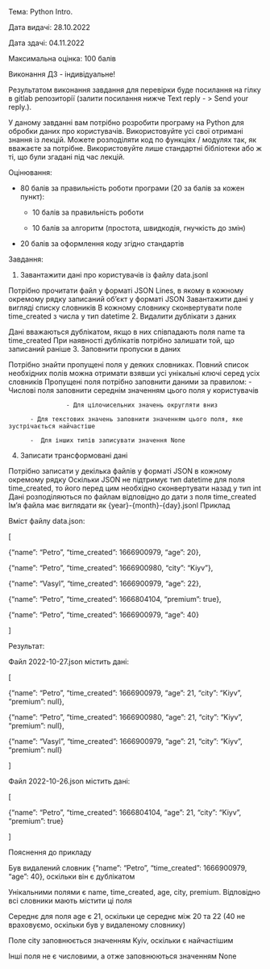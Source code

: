 Тема: Python Intro.

Дата видачі: 28.10.2022

Дата здачі: 04.11.2022

Максимальна оцінка: 100 балів

Виконання ДЗ - індивідуальне!

Результатом виконання завдання для перевірки буде посилання на гілку в gitlab репозиторії (залити посилання нижче Text reply - > Send your reply.). 



У даному завданні вам потрібно розробити програму на Python для обробки даних про користувачів. Використовуйте усі свої отримані знання із лекцій. Можете розподіляти код по функціях / модулях так, як вважаєте за потрібне. Використовуйте лише стандартні бібліотеки або ж ті, що були згадані під час лекцій.


Оцінювання:

- 80 балів за правильність роботи програми (20 за балів за кожен пункт):

    - 10 балів за правильність роботи

    - 10 балів за алгоритм (простота, швидкодія, гнучкість до змін)

- 20 балів за оформлення коду згідно стандартів



Завдання:

1. Завантажити дані про користувачів із файлу data.jsonl

Потрібно прочитати файл у форматі JSON Lines, в якому в кожному окремому рядку записаний обʼєкт у форматі JSON
Завантажити дані у вигляді списку словників
В кожному словнику сконвертувати поле time_created з числа у тип datetime
2. Видалити дублікати з даних

Дані вважаються дублікатом, якщо в них співпадають поля name та time_created
При наявності дублікатів потрібно залишати той, що записаний раніше
3. Заповнити пропуски в даних

Потрібно знайти пропущені поля у деяких словниках. Повний список необхідних полів можна отримати взявши усі унікальні ключі серед усіх словників
Пропущені поля потрібно заповнити даними за правилом:
           - Числові поля заповнити середнім значенням цього поля у користувачів

                    - Для цілочисельних значень округляти вниз

          - Для текстових значень заповнити значенням цього поля, яке зустрічається найчастіше

          -  Для інших типів записувати значення None

4. Записати трансформовані дані

Потрібно записати у декілька файлів у форматі JSON в кожному окремому рядку
Оскільки JSON не підтримує тип datetime для поля time_created, то його перед цим необхідно сконвертувати назад у тип int
Дані розподіляються по файлам відповідно до дати з поля time_created
Імʼя файла має виглядати як {year}-{month}-{day}.jsonl
Приклад


Вміст файлу 
data.json:




[


  {“name”: “Petro”, “time_created”: 1666900979, “age”: 20}, 


  {“name”: “Petro”, “time_created”: 1666900980, “city”: “Kiyv”},


  {“name”: “Vasyl”, “time_created”: 1666900979, “age”: 22},


  {“name”: “Petro”, “time_created”: 
1666804104,
“premium”: true},


  {“name”: “Petro”, “time_created”: 1666900979, “age”: 40}


]


Результат:


Файл 2022-10-27.json містить дані:

[

  {“name”: “Petro”, “time_created”: 1666900979, “age”: 21, “city”: “Kiyv”, “premium”: null}, 

  {“name”: “Petro”, “time_created”: 1666900980, “age”: 21, “city”: “Kiyv”, “premium”: null},

  {“name”: “Vasyl”, “time_created”: 1666900979, “age”: 21, “city”: “Kiyv”, “premium”: null}

]


Файл 2022-10-26.json містить дані:


[

  {“name”: “Petro”, “time_created”: 1666804104, “age”: 21, “city”: “Kiyv”, “premium”: true}

]



Пояснення до прикладу


Був видалений словник {“name”: “Petro”, “time_created”: 1666900979, “age”: 40}, оскільки він є дублікатом

Унікальними полями є name, time_created, age, city, premium. Відповідно всі словники мають містити ці поля

Середнє для поля age є 21, оскільки це середнє між 20 та 22 (40 не враховуємо, оскільки був у видаленому словнику)

Поле city заповнюється значенням Kyiv, оскільки є найчастішим

Інші поля не є числовими, а отже заповнюються значенням None
